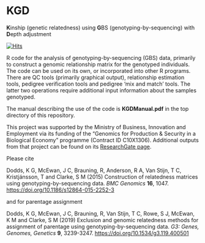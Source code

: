 # KGD
**K**inship (genetic relatedness) using **G**BS (genotyping-by-sequencing) with **D**epth adjustment

[![Hits](https://hits.seeyoufarm.com/api/count/incr/badge.svg?url=https%3A%2F%2Fgithub.com%2FAgResearch%2FKGD&count_bg=%238CA6EF&title_bg=%234553F1&icon=&icon_color=%23E7E7E7&title=hits&edge_flat=false)](https://hits.seeyoufarm.com)

R code for the analysis of genotyping-by-sequencing (GBS) data, primarily to construct a genomic relationship matrix for the genotyped individuals. The code can be used on its own, or incorporated into other R programs. There are QC tools (primarily graphical output), relationship estimation tools, pedigree verification tools and pedigree ‘mix and match’ tools. The latter two operations require additional input information about the samples genotyped.

The manual describing the use of the code is **KGDManual.pdf** in the top directory of this repository.

This project was supported by the Ministry of Business, Innovation and Employment via its funding of the “Genomics for Production & Security in a Biological Economy” programme (Contract ID C10X1306). Additional outputs from that project can be found on its [ResearchGate page](https://www.researchgate.net/project/Genotyping-for-production-and-security-in-a-biological-economy-an-MBIE-project).

Please cite

Dodds, K G, McEwan, J C, Brauning, R, Anderson, R A, Van Stijn, T C, Kristjánsson, T and Clarke, S M (2015) Construction of relatedness matrices using genotyping-by-sequencing data. *BMC Genomics* **16**, 1047. https://doi.org/10.1186/s12864-015-2252-3

and for parentage assignment

Dodds, K G, McEwan, J C, Brauning, R, Van Stijn, T C, Rowe, S J, McEwan, K M and Clarke, S M (2019) Exclusion and genomic relatedness methods for assignment of parentage using genotyping-by-sequencing data. *G3: Genes, Genomes, Genetics* **9**, 3239-3247. https://doi.org/10.1534/g3.119.400501 
